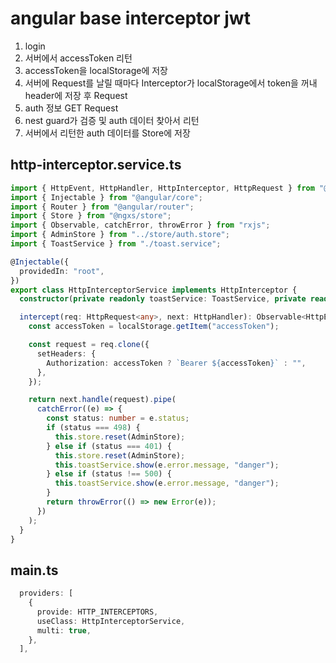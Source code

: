 # angular base interceptor jwt

1. login
2. 서버에서 accessToken 리턴
3. accessToken을 localStorage에 저장
4. 서버에 Request를 날릴 때마다 Interceptor가 localStorage에서 token을 꺼내 header에 저장 후 Request
5. auth 정보 GET Request
6. nest guard가 검증 및 auth 데이터 찾아서 리턴
7. 서버에서 리턴한 auth 데이터를 Store에 저장

## http-interceptor.service.ts

```ts
import { HttpEvent, HttpHandler, HttpInterceptor, HttpRequest } from "@angular/common/http";
import { Injectable } from "@angular/core";
import { Router } from "@angular/router";
import { Store } from "@ngxs/store";
import { Observable, catchError, throwError } from "rxjs";
import { AdminStore } from "../store/auth.store";
import { ToastService } from "./toast.service";

@Injectable({
  providedIn: "root",
})
export class HttpInterceptorService implements HttpInterceptor {
  constructor(private readonly toastService: ToastService, private readonly store: Store, private readonly router: Router) {}

  intercept(req: HttpRequest<any>, next: HttpHandler): Observable<HttpEvent<any>> {
    const accessToken = localStorage.getItem("accessToken");

    const request = req.clone({
      setHeaders: {
        Authorization: accessToken ? `Bearer ${accessToken}` : "",
      },
    });

    return next.handle(request).pipe(
      catchError((e) => {
        const status: number = e.status;
        if (status === 498) {
          this.store.reset(AdminStore);
        } else if (status === 401) {
          this.store.reset(AdminStore);
          this.toastService.show(e.error.message, "danger");
        } else if (status !== 500) {
          this.toastService.show(e.error.message, "danger");
        }
        return throwError(() => new Error(e));
      })
    );
  }
}
```

## main.ts

```ts
  providers: [
    {
      provide: HTTP_INTERCEPTORS,
      useClass: HttpInterceptorService,
      multi: true,
    },
  ],
```
